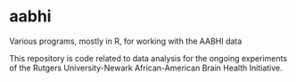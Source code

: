 # aabhi
Various programs, mostly in R, for working with the AABHI data

This repository is code related to data analysis for the ongoing experiments of the Rutgers University-Newark African-American Brain Health Initiative. 

